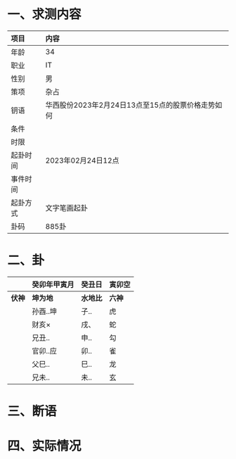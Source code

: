 # 一、求测内容
|项目|内容|
|:-|:-|
|年龄|34|
|职业|IT|
|性别|男|
|策项|杂占|
|钥语|华西股份2023年2月24日13点至15点的股票价格走势如何|
|条件||
|时限||
|起卦时间|2023年02月24日12点|
|事件时间||
|起卦方式|文字笔画起卦|
|卦码|885卦|

# 二、卦
||癸卯年甲寅月|癸丑日|寅卯空|
|:-|:-|:-|:-|
|**伏神**|**坤为地**|**水地比**|**六神**|
||孙酉..坤|子..|虎|
||财亥×|戌、|蛇|
||兄丑..|申..|勾|
||官卯..应|卯..|雀|
||父巳..|巳..|龙|
||兄未..|未..|玄|


# 三、断语

# 四、实际情况